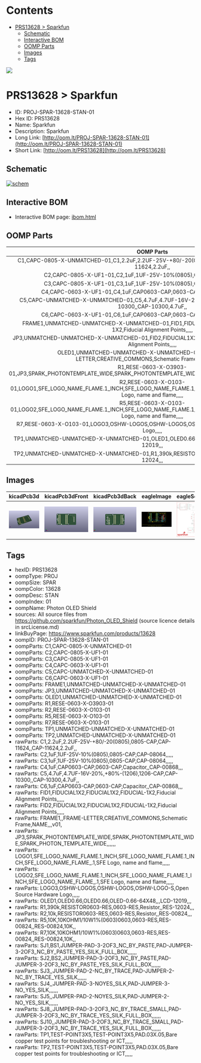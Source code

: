 



Contents
========

* [PRS13628 > Sparkfun](#prs13628--sparkfun)
	* [Schematic](#schematic)
	* [Interactive BOM](#interactive-bom)
	* [OOMP Parts](#oomp-parts)
	* [Images](#images)
	* [Tags](#tags)
  
![][im]
# PRS13628 > Sparkfun

- ID: PROJ-SPAR-13628-STAN-01
- Hex ID: PRS13628
- Name: Sparkfun
- Description: Sparkfun
- Long Link: [http://oom.lt/PROJ-SPAR-13628-STAN-01](http://oom.lt/PROJ-SPAR-13628-STAN-01)
- Short Link: [http://oom.lt/PRS13628](http://oom.lt/PRS13628)

## Schematic
  
[![schem](eagleSchemImage.png)](eagleSchemImage.png)
## Interactive BOM

- Interactive BOM page: [ibom.html](https://htmlpreview.github.io/?https://github.com/oomlout/oomlout_OOMP_projects/blob/main/PROJ-SPAR-13628-STAN-01/kicad/bom/ibom.html)

## OOMP Parts
  

|OOMP Parts|
| :---: |
|C1,CAPC-0805-X-UNMATCHED-01,C1,2.2uF,2.2UF-25V-+80/-20(0805),0805-CAP,CAP-11624,,CAP-11624,2.2uF,,|
|C2,CAPC-0805-X-UF1-01,C2,1uF,1UF-25V-10%(0805),0805-CAP,CAP-08064,,,,,|
|C3,CAPC-0805-X-UF1-01,C3,1uF,1UF-25V-10%(0805),0805-CAP,CAP-08064,,,,,|
|C4,CAPC-0603-X-UF1-01,C4,1uF,CAP0603-CAP,0603-CAP,Capacitor,,CAP-00868,,,|
|C5,CAPC-UNMATCHED-X-UNMATCHED-01,C5,4.7uF,4.7UF-16V-20%,+80%-(1206),1206-CAP,CAP-10300,,CAP-10300,4.7uF,,|
|C6,CAPC-0603-X-UF1-01,C6,1uF,CAP0603-CAP,0603-CAP,Capacitor,,CAP-00868,,,|
|FRAME1,UNMATCHED-UNMATCHED-X-UNMATCHED-01,FID1,FIDUCIAL1X2,FIDUCIAL1X2,FIDUCIAL-1X2,Fiducial Alignment Points,,,,,|
|JP3,UNMATCHED-UNMATCHED-X-UNMATCHED-01,FID2,FIDUCIAL1X2,FIDUCIAL1X2,FIDUCIAL-1X2,Fiducial Alignment Points,,,,,|
|OLED1,UNMATCHED-UNMATCHED-X-UNMATCHED-01,FRAME1,,FRAME-LETTER,CREATIVE_COMMONS,Schematic Frame,NAME,,,v01,|
|R1,RESE-0603-X-O3903-01,JP3,SPARK_PHOTONTEMPLATE_WIDE,SPARK_PHOTONTEMPLATE_WIDE,SPARK_PHOTON_TEMPLATE_WIDE,,,,,,|
|R2,RESE-0603-X-O103-01,LOGO1,SFE_LOGO_NAME_FLAME.1_INCH,SFE_LOGO_NAME_FLAME.1_INCH,SFE_LOGO_NAME_FLAME_.1,SFE Logo, name and flame,,,,,|
|R5,RESE-0603-X-O103-01,LOGO2,SFE_LOGO_NAME_FLAME.1_INCH,SFE_LOGO_NAME_FLAME.1_INCH,SFE_LOGO_NAME_FLAME_.1,SFE Logo, name and flame,,,,,|
|R7,RESE-0603-X-O103-01,LOGO3,OSHW-LOGOS,OSHW-LOGOS,OSHW-LOGO-S,Open Source Hardware Logo,,,,,|
|TP1,UNMATCHED-UNMATCHED-X-UNMATCHED-01,OLED1,OLED0.66,OLED0.66,OLED-0.66-64X48,,,LCD-12019,,,|
|TP2,UNMATCHED-UNMATCHED-X-UNMATCHED-01,R1,390k,RESISTOR0603-RES,0603-RES,Resistor,,RES-12024,,,|

## Images
  
  

|kicadPcb3d|kicadPcb3dFront|kicadPcb3dBack|eagleImage|eagleSchemImage|
| :---: | :---: | :---: | :---: | :---: |
|[![kicadPcb3d](kicadPcb3d_140.png)](kicadPcb3d.png)|[![kicadPcb3dFront](kicadPcb3dFront_140.png)](kicadPcb3dFront.png)|[![kicadPcb3dBack](kicadPcb3dBack_140.png)](kicadPcb3dBack.png)|[![eagleImage](eagleImage_140.png)](eagleImage.png)|[![eagleSchemImage](eagleSchemImage_140.png)](eagleSchemImage.png)|

## Tags

- hexID: PRS13628
- oompType: PROJ
- oompSize: SPAR
- oompColor: 13628
- oompDesc: STAN
- oompIndex: 01
- oompName: Photon OLED Shield
- sources: All source files from https://github.com/sparkfun/Photon_OLED_Shield (source licence details in srcLicense.md)
- linkBuyPage: https://www.sparkfun.com/products/13628
- oompID: PROJ-SPAR-13628-STAN-01
- oompParts: C1,CAPC-0805-X-UNMATCHED-01
- oompParts: C2,CAPC-0805-X-UF1-01
- oompParts: C3,CAPC-0805-X-UF1-01
- oompParts: C4,CAPC-0603-X-UF1-01
- oompParts: C5,CAPC-UNMATCHED-X-UNMATCHED-01
- oompParts: C6,CAPC-0603-X-UF1-01
- oompParts: FRAME1,UNMATCHED-UNMATCHED-X-UNMATCHED-01
- oompParts: JP3,UNMATCHED-UNMATCHED-X-UNMATCHED-01
- oompParts: OLED1,UNMATCHED-UNMATCHED-X-UNMATCHED-01
- oompParts: R1,RESE-0603-X-O3903-01
- oompParts: R2,RESE-0603-X-O103-01
- oompParts: R5,RESE-0603-X-O103-01
- oompParts: R7,RESE-0603-X-O103-01
- oompParts: TP1,UNMATCHED-UNMATCHED-X-UNMATCHED-01
- oompParts: TP2,UNMATCHED-UNMATCHED-X-UNMATCHED-01
- rawParts: C1,2.2uF,2.2UF-25V-+80/-20(0805),0805-CAP,CAP-11624,,CAP-11624,2.2uF,,
- rawParts: C2,1uF,1UF-25V-10%(0805),0805-CAP,CAP-08064,,,,,
- rawParts: C3,1uF,1UF-25V-10%(0805),0805-CAP,CAP-08064,,,,,
- rawParts: C4,1uF,CAP0603-CAP,0603-CAP,Capacitor,,CAP-00868,,,
- rawParts: C5,4.7uF,4.7UF-16V-20%,+80%-(1206),1206-CAP,CAP-10300,,CAP-10300,4.7uF,,
- rawParts: C6,1uF,CAP0603-CAP,0603-CAP,Capacitor,,CAP-00868,,,
- rawParts: FID1,FIDUCIAL1X2,FIDUCIAL1X2,FIDUCIAL-1X2,Fiducial Alignment Points,,,,,
- rawParts: FID2,FIDUCIAL1X2,FIDUCIAL1X2,FIDUCIAL-1X2,Fiducial Alignment Points,,,,,
- rawParts: FRAME1,,FRAME-LETTER,CREATIVE_COMMONS,Schematic Frame,NAME,,,v01,
- rawParts: JP3,SPARK_PHOTONTEMPLATE_WIDE,SPARK_PHOTONTEMPLATE_WIDE,SPARK_PHOTON_TEMPLATE_WIDE,,,,,,
- rawParts: LOGO1,SFE_LOGO_NAME_FLAME.1_INCH,SFE_LOGO_NAME_FLAME.1_INCH,SFE_LOGO_NAME_FLAME_.1,SFE Logo, name and flame,,,,,
- rawParts: LOGO2,SFE_LOGO_NAME_FLAME.1_INCH,SFE_LOGO_NAME_FLAME.1_INCH,SFE_LOGO_NAME_FLAME_.1,SFE Logo, name and flame,,,,,
- rawParts: LOGO3,OSHW-LOGOS,OSHW-LOGOS,OSHW-LOGO-S,Open Source Hardware Logo,,,,,
- rawParts: OLED1,OLED0.66,OLED0.66,OLED-0.66-64X48,,,LCD-12019,,,
- rawParts: R1,390k,RESISTOR0603-RES,0603-RES,Resistor,,RES-12024,,,
- rawParts: R2,10k,RESISTOR0603-RES,0603-RES,Resistor,,RES-00824,,,
- rawParts: R5,10K,10KOHM1/10W1%(0603)0603,0603-RES,RES-00824,,RES-00824,10K,,
- rawParts: R7,10K,10KOHM1/10W1%(0603)0603,0603-RES,RES-00824,,RES-00824,10K,,
- rawParts: SJ1,BS1,JUMPER-PAD-3-2OF3_NC_BY_PASTE,PAD-JUMPER-3-2OF3_NC_BY_PASTE_YES_SILK_FULL_BOX,,,,,,
- rawParts: SJ2,BS2,JUMPER-PAD-3-2OF3_NC_BY_PASTE,PAD-JUMPER-3-2OF3_NC_BY_PASTE_YES_SILK_FULL_BOX,,,,,,
- rawParts: SJ3,,JUMPER-PAD-2-NC_BY_TRACE,PAD-JUMPER-2-NC_BY_TRACE_YES_SILK,,,,,,
- rawParts: SJ4,,JUMPER-PAD-3-NOYES_SILK,PAD-JUMPER-3-NO_YES_SILK,,,,,,
- rawParts: SJ5,,JUMPER-PAD-2-NOYES_SILK,PAD-JUMPER-2-NO_YES_SILK,,,,,,
- rawParts: SJ8,,JUMPER-PAD-3-2OF3_NC_BY_TRACE_SMALL,PAD-JUMPER-3-2OF3_NC_BY_TRACE_YES_SILK_FULL_BOX,,,,,,
- rawParts: SJ10,,JUMPER-PAD-3-2OF3_NC_BY_TRACE_SMALL,PAD-JUMPER-3-2OF3_NC_BY_TRACE_YES_SILK_FULL_BOX,,,,,,
- rawParts: TP1,TEST-POINT3X5,TEST-POINT3X5,PAD.03X.05,Bare copper test points for troubleshooting or ICT,,,,,
- rawParts: TP2,TEST-POINT3X5,TEST-POINT3X5,PAD.03X.05,Bare copper test points for troubleshooting or ICT,,,,,



[im]: kicadPcb3d_450.png
